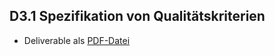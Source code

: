 ## D3.1 Spezifikation von Qualitätskriterien

- Deliverable als [PDF-Datei](https://hobbitdata.informatik.uni-leipzig.de/OPAL/Deliverables/OPAL_D3.1_Specification_of_quality_criteria.pdf)

